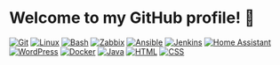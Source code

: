 # Welcome to my GitHub profile! 👋

[![Git](https://img.shields.io/badge/-Git-141414?style=flat&logo=git)](https://git-scm.com/)
[![Linux](https://img.shields.io/badge/-Linux-141414?style=flat&logo=linux)](https://www.kernel.org/)
[![Bash](https://img.shields.io/badge/-Bash-141414?style=flat&logo=gnubash)](https://www.gnu.org/software/bash/)
[![Zabbix](https://img.shields.io/badge/-Zabbix-141414?style=flat)](https://www.zabbix.com/)
[![Ansible](https://img.shields.io/badge/-Ansible-141414?style=flat&logo=ansible)](https://www.ansible.com/)
[![Jenkins](https://img.shields.io/badge/-Jenkins-141414?style=flat&logo=jenkins)](https://www.jenkins.io/)
[![Home Assistant](https://img.shields.io/badge/-Home%20Assistant-141414?style=flat&logo=home-assistant)](https://www.home-assistant.io/)
[![WordPress](https://img.shields.io/badge/-WordPress-141414?style=flat&logo=wordpress)](https://wordpress.org/)
[![Docker](https://img.shields.io/badge/-Docker-141414?style=flat&logo=docker&logoColor=2496ED)](https://www.docker.com/)
[![Java](https://img.shields.io/badge/-Java-141414?style=flat&logo=java&logoColor=white)](https://www.java.com)
[![HTML](https://img.shields.io/badge/-HTML-141414?style=flat&logo=html5&logoColor=white)](https://developer.mozilla.org/en-US/docs/Web/HTML)
[![CSS](https://img.shields.io/badge/-CSS-141414?style=flat&logo=css3&logoColor=white)](https://developer.mozilla.org/en-US/docs/Web/CSS)

